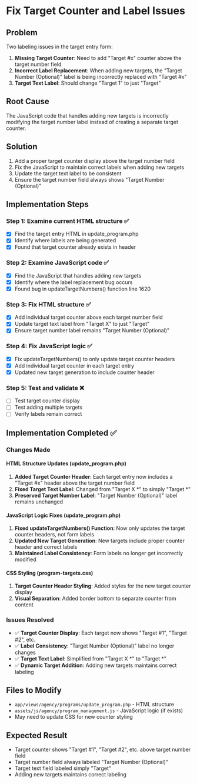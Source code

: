# Fix Target Counter and Label Issues

## Problem
Two labeling issues in the target entry form:

1. **Missing Target Counter**: Need to add "Target #x" counter above the target number field
2. **Incorrect Label Replacement**: When adding new targets, the "Target Number (Optional)" label is being incorrectly replaced with "Target #x" 
3. **Target Text Label**: Should change "Target 1" to just "Target"

## Root Cause
The JavaScript code that handles adding new targets is incorrectly modifying the target number label instead of creating a separate target counter.

## Solution
1. Add a proper target counter display above the target number field
2. Fix the JavaScript to maintain correct labels when adding new targets
3. Update the target text label to be consistent
4. Ensure the target number field always shows "Target Number (Optional)"

## Implementation Steps

### Step 1: Examine current HTML structure ✅
- [x] Find the target entry HTML in update_program.php
- [x] Identify where labels are being generated
- [x] Found that target counter already exists in header

### Step 2: Examine JavaScript code ✅
- [x] Find the JavaScript that handles adding new targets
- [x] Identify where the label replacement bug occurs
- [x] Found bug in updateTargetNumbers() function line 1620

### Step 3: Fix HTML structure ✅
- [x] Add individual target counter above each target number field
- [x] Update target text label from "Target X" to just "Target"
- [x] Ensure target number label remains "Target Number (Optional)"

### Step 4: Fix JavaScript logic ✅
- [x] Fix updateTargetNumbers() to only update target counter headers
- [x] Add individual target counter in each target entry
- [x] Updated new target generation to include counter header

### Step 5: Test and validate ❌
- [ ] Test target counter display
- [ ] Test adding multiple targets
- [ ] Verify labels remain correct

## Implementation Completed ✅

### Changes Made

#### HTML Structure Updates (update_program.php)
1. **Added Target Counter Header**: Each target entry now includes a "Target #x" header above the target number field
2. **Fixed Target Text Label**: Changed from "Target X *" to simply "Target *" 
3. **Preserved Target Number Label**: "Target Number (Optional)" label remains unchanged

#### JavaScript Logic Fixes (update_program.php)
1. **Fixed updateTargetNumbers() Function**: Now only updates the target counter headers, not form labels
2. **Updated New Target Generation**: New targets include proper counter header and correct labels
3. **Maintained Label Consistency**: Form labels no longer get incorrectly modified

#### CSS Styling (program-targets.css)
1. **Target Counter Header Styling**: Added styles for the new target counter display
2. **Visual Separation**: Added border bottom to separate counter from content

### Issues Resolved
- ✅ **Target Counter Display**: Each target now shows "Target #1", "Target #2", etc.
- ✅ **Label Consistency**: "Target Number (Optional)" label no longer changes
- ✅ **Target Text Label**: Simplified from "Target X *" to "Target *"
- ✅ **Dynamic Target Addition**: Adding new targets maintains correct labeling

## Files to Modify
- `app/views/agency/programs/update_program.php` - HTML structure
- `assets/js/agency/program_management.js` - JavaScript logic (if exists)
- May need to update CSS for new counter styling

## Expected Result
- Target counter shows "Target #1", "Target #2", etc. above target number field
- Target number field always labeled "Target Number (Optional)"
- Target text field labeled simply "Target"
- Adding new targets maintains correct labeling
